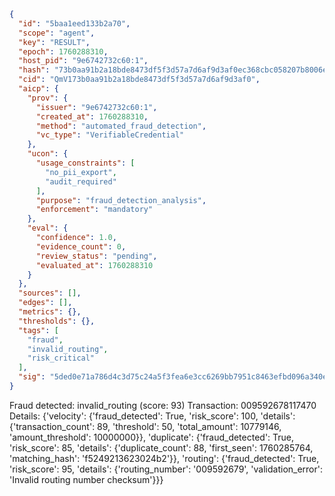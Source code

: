 ```json
{
  "id": "5baa1eed133b2a70",
  "scope": "agent",
  "key": "RESULT",
  "epoch": 1760288310,
  "host_pid": "9e6742732c60:1",
  "hash": "73b0aa91b2a18bde8473df5f3d57a7d6af9d3af0ec368cbc058207b8006e5daa",
  "cid": "QmV173b0aa91b2a18bde8473df5f3d57a7d6af9d3af0",
  "aicp": {
    "prov": {
      "issuer": "9e6742732c60:1",
      "created_at": 1760288310,
      "method": "automated_fraud_detection",
      "vc_type": "VerifiableCredential"
    },
    "ucon": {
      "usage_constraints": [
        "no_pii_export",
        "audit_required"
      ],
      "purpose": "fraud_detection_analysis",
      "enforcement": "mandatory"
    },
    "eval": {
      "confidence": 1.0,
      "evidence_count": 0,
      "review_status": "pending",
      "evaluated_at": 1760288310
    }
  },
  "sources": [],
  "edges": [],
  "metrics": {},
  "thresholds": {},
  "tags": [
    "fraud",
    "invalid_routing",
    "risk_critical"
  ],
  "sig": "5ded0e71a786d4c3d75c24a5f3fea6e3cc6269bb7951c8463efbd096a340ee56"
}
```

Fraud detected: invalid_routing (score: 93)
Transaction: 009592678117470
Details: {'velocity': {'fraud_detected': True, 'risk_score': 100, 'details': {'transaction_count': 89, 'threshold': 50, 'total_amount': 10779146, 'amount_threshold': 10000000}}, 'duplicate': {'fraud_detected': True, 'risk_score': 85, 'details': {'duplicate_count': 88, 'first_seen': 1760285764, 'matching_hash': 'f5249213623024b2'}}, 'routing': {'fraud_detected': True, 'risk_score': 95, 'details': {'routing_number': '009592679', 'validation_error': 'Invalid routing number checksum'}}}